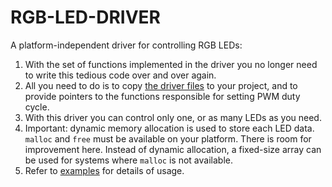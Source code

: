 # RGB-LED-DRIVER
A platform-independent driver for controlling RGB LEDs:
1. With the set of functions implemented in the driver you no longer need to write this tedious code over and over again.
2. All you need to do is to copy [the  driver files](rgb_led_driver) to your project, and to provide pointers to the functions responsible for setting PWM duty cycle.
3. With this driver you can control only one, or as many LEDs as you need.
4. Important: dynamic memory allocation is used to store each LED data. `malloc` and `free` must be available on your platform. There is room for improvement here. Instead of dynamic allocation, a fixed-size array can be used for systems where `malloc` is not available.
5. Refer to [examples](examples) for details of usage.
